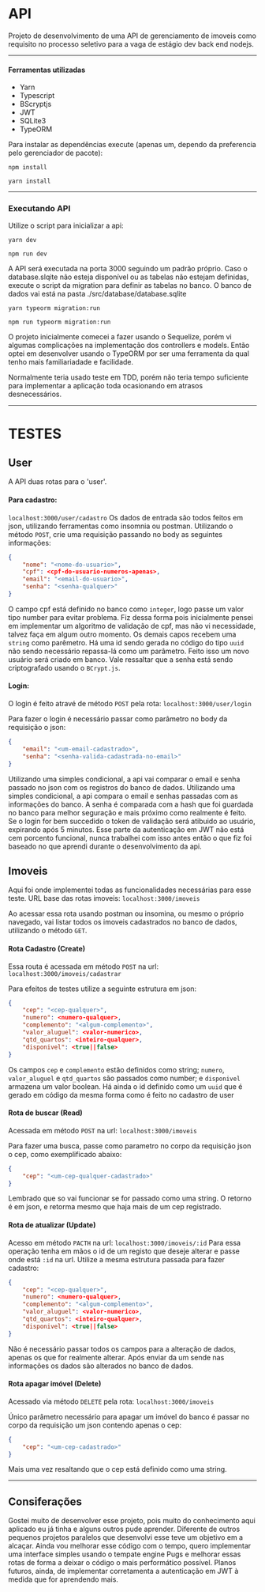 # API
Projeto de desenvolvimento de uma API de gerenciamento de imoveis como requisito no processo seletivo para a vaga de estágio dev back end nodejs.

---
#### Ferramentas utilizadas
- Yarn
- Typescript
- BScryptjs
- JWT
- SQLite3
- TypeORM

Para instalar as dependências execute (apenas um, dependo da preferencia pelo gerenciador de pacote):
```npm
npm install
```
```yarn
yarn install
```
---
### Executando API
Utilize o script para inicializar a api:
```yarn
yarn dev
```
```npm
npm run dev
```
A API será executada na porta 3000 seguindo um padrão próprio.
Caso o database.slqite não esteja disponível ou as tabelas não estejam definidas, execute o script da migration para definir as tabelas no banco. O banco de dados vai está na pasta ./src/database/database.sqlite
```yarn
yarn typeorm migration:run
```
```npm
npm run typeorm migration:run
```
O projeto inicialmente comecei a fazer usando o Sequelize, porém vi algumas complicações na implementação dos controllers e models. Então optei em desenvolver usando o TypeORM por ser uma ferramenta da qual tenho mais familiariadade e facilidade.

Normalmente teria usado teste em TDD, porém não teria tempo suficiente para implementar a aplicação toda ocasionando em atrasos desnecessários.

---
# TESTES
## User
A API duas rotas para o 'user'.
#### Para cadastro:
```localhost:3000/user/cadastro```
Os dados de entrada são todos feitos em json, utilizando ferramentas como insomnia ou postman. Utilizando o método ```POST```, crie uma requisição passando no body as seguintes informações:
```json
{
    "nome": "<nome-do-usuario>",
    "cpf": <cpf-do-usuario-numeros-apenas>,
    "email": "<email-do-usuario>",
    "senha": "<senha-qualquer>"
}
```
O campo cpf está definido no banco como ```integer```, logo passe um valor tipo number para evitar problema. Fiz dessa forma pois inicialmente pensei em implementar um algoritmo de validação de cpf, mas não vi necessidade, talvez faça em algum outro momento. Os demais capos recebem uma ```string``` como parêmetro. Há uma id sendo gerada no código do tipo ```uuid``` não sendo necessário repassa-lá como um parâmetro.
Feito isso um novo usuário será criado em banco. Vale ressaltar que a senha está sendo criptografado usando o ```BCrypt.js```.
#### Login:
O login é feito atravé de método ```POST``` pela rota:
```localhost:3000/user/login```

Para fazer o login é necessário passar como parâmetro no body da requisição o json:
```json
{
    "email": "<um-email-cadastrado>",
    "senha": "<senha-valida-cadastrada-no-email>"
}
```
Utilizando uma simples condicional, a api vai comparar o email e senha passado no json com os registros do banco de dados. Utilizando uma simples condicional, a api compara o email e senhas passadas com as informações do banco. A senha é comparada com a hash que foi guardada no banco para melhor seguração e mais próximo como realmente é feito. Se o login for bem succedido o token de validação será atibuido ao usuário, expirando após 5 minutos. Esse parte da autenticação em JWT não está cem porcento funcional, nunca trabalhei com isso antes então o que fiz foi baseado no que aprendi durante o desenvolvimento da api.

## Imoveis
Aqui foi onde implementei todas as funcionalidades necessárias para esse teste. URL base das rotas imoveis:
```localhost:3000/imoveis```

Ao acessar essa rota usando postman ou insomina, ou mesmo o próprio navegado, vai listar todos os imoveis cadastrados no banco de dados, utilizando o método ```GET```.

#### Rota Cadastro (Create)
Essa routa é acessada em método ```POST``` na url:
```localhost:3000/imoveis/cadastrar```

Para efeitos de testes utilize a seguinte estrutura em json:
```json
{
    "cep": "<cep-qualquer>",
    "numero": <numero-qualquer>,
    "complemento": "<algum-complemento>",
    "valor_aluguel": <valor-numerico>,
    "qtd_quartos": <inteiro-qualquer>,
    "disponivel": <true||false>
}
```
Os campos ```cep``` e ```complemento``` estão definidos como string; ```numero```, ```valor_aluguel``` e ```qtd_quartos``` são passados como number; e ```disponivel``` armazena um valor boolean. Há ainda o id definido como um ```uuid``` que é gerado em código da mesma forma como é feito no cadastro de user

#### Rota de buscar (Read)
Acessada em método ```POST``` na url:
```localhost:3000/imoveis```

Para fazer uma busca, passe como parametro no corpo da requisição json o cep, como exemplificado abaixo:
```json
{
    "cep": "<um-cep-qualquer-cadastrado>"
}
```
Lembrado que so vai funcionar se for passado como uma string. O retorno é em json, e retorma mesmo que haja mais de um cep registrado.

#### Rota de atualizar (Update)
Acesso em método ```PACTH``` na url:
```localhost:3000/imoveis/:id```
Para essa operação tenha em mãos o id de um registo que deseje alterar e passe onde está ```:id``` na url. Utilize a mesma estrutura passada para fazer cadastro:
```json
{
    "cep": "<cep-qualquer>",
    "numero": <numero-qualquer>,
    "complemento": "<algum-complemento>",
    "valor_aluguel": <valor-numerico>,
    "qtd_quartos": <inteiro-qualquer>,
    "disponivel": <true||false>
}
```
Não é necessário passar todos os campos para a alteração de dados, apenas os que for realmente alterar. Após enviar da um sende nas informações os dados são alterados no banco de dados.

#### Rota apagar imóvel (Delete)
Acessado via método ```DELETE``` pela rota:
```localhost:3000/imoveis```

Único parâmetro necessário para apagar um imóvel do banco é passar no corpo da requisição um json contendo apenas o cep:
```json
{
    "cep": "<um-cep-cadastrado>"
}
```
Mais uma vez resaltando que o cep está definido como uma string.

---
## Consiferações
Gostei muito de desenvolver esse projeto, pois muito do conhecimento aqui aplicado eu já tinha e alguns outros pude aprender. Diferente de outros pequenos projetos paralelos que desenvolvi esse teve um objetivo em a alcaçar. Ainda vou melhorar esse código com o tempo, quero implementar uma interface simples usando o tempate engine Pugs e melhorar essas rotas de forma a deixar o código o mais performático possível. Planos futuros, ainda, de implementar corretamenta a autenticação em JWT à medida que for aprendendo mais.
